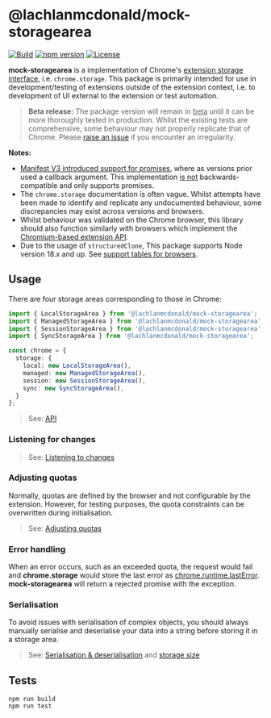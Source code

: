 # @lachlanmcdonald/mock-storagearea

[![Build](https://github.com/lachlanmcdonald/mock-storagearea/actions/workflows/build.yml/badge.svg?branch=main)][build-link] [![npm version](https://badge.fury.io/js/%40lachlanmcdonald%2Fmock-storagearea.svg)][package-link] [![License](https://img.shields.io/badge/License-MIT-blue.svg)][license-link] 

__mock-storagearea__ is a implementation of Chrome's [extension storage interface](https://developer.chrome.com/docs/extensions/reference/storage/), i.e. `chrome.storage`. This package is primarily intended for use in development/testing of extensions outside of the extension context, i.e. to development of UI external to the extension or test automation.

> __Beta release:__ The package version will remain in <u>beta</u> until it can be more thoroughly tested in production. Whilst the existing tests are comprehensive, some behaviour may not properly replicate that of Chrome. Please [raise an issue](https://github.com/lachlanmcdonald/mock-storagearea/issues) if you encounter an irregularity.

__Notes:__ 

- [Manifest V3 introduced support for promises](https://developer.chrome.com/docs/extensions/mv3/promises/), where as versions prior used a callback argument. This implementation <u>is not</u>  backwards-compatible and only supports promises.
- The `chrome.storage` documentation is often vague. Whilst attempts have been made to identify and replicate any undocumented behaviour, some discrepancies may exist across versions and browsers.
- Whilst behaviour was validated on the Chrome browser, this library should also function similarly with browsers which implement the [Chromium-based extension API](https://developer.chrome.com/docs/extensions/reference/).
- Due to the usage of `structuredClone`, This package supports Node version 18.x and up. See [support tables for browsers](https://caniuse.com/?search=structuredClone).

## Usage

There are four storage areas corresponding to those in Chrome:

```ts
import { LocalStorageArea } from '@lachlanmcdonald/mock-storagearea';
import { ManagedStorageArea } from '@lachlanmcdonald/mock-storagearea';
import { SessionStorageArea } from '@lachlanmcdonald/mock-storagearea';
import { SyncStorageArea } from '@lachlanmcdonald/mock-storagearea';

const chrome = {
  storage: {
    local: new LocalStorageArea(),
    managed: new ManagedStorageArea(),
    session: new SessionStorageArea(),
    sync: new SyncStorageArea(),
  }
};
```

> See: [API]

### Listening for changes

> See: [Listening to changes](https://github.com/lachlanmcdonald/mock-storagearea/wiki/Listening-to-changes)

### Adjusting quotas

Normally, quotas are defined by the browser and not configurable by the extension. However, for testing purposes, the quota constraints can be overwritten during initialisation.

> See: [Adjusting quotas](https://github.com/lachlanmcdonald/mock-storagearea/wiki/Adjusting-quotas)

### Error handling

When an error occurs, such as an exceeded quota, the request would fail and __chrome.storage__ would store the last error as [chrome.runtime.lastError](https://developer.chrome.com/docs/extensions/reference/runtime/#property-lastError). __mock-storagearea__ will return a rejected promise with the exception.

### Serialisation

To avoid issues with serialisation of complex objects, you should always manually serialise and deserialise your data into a string before storing it in a storage area.

> See: [Serialisation & deserialisation](https://github.com/lachlanmcdonald/mock-storagearea/wiki/Serialisation-&-deserialisation) and [storage size](https://github.com/lachlanmcdonald/mock-storagearea/wiki/Storage-size)

## Tests

```shell
npm run build
npm run test
```

[build-link]: https://github.com/lachlanmcdonald/mock-storagearea/actions
[package-link]: https://www.npmjs.com/package/@lachlanmcdonald/mock-storagearea
[license-link]: https://github.com/lachlanmcdonald/mock-storagearea/blob/main/LICENSE
[API]: https://github.com/lachlanmcdonald/mock-storagearea/wiki/API
